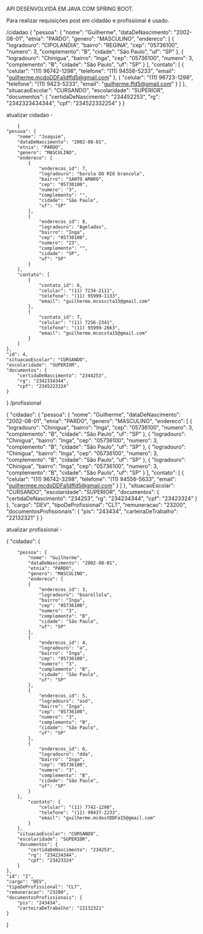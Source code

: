 API DESENVOLVIDA EM JAVA COM SPRING BOOT.

Para realizar requisições post em cidadão e profissional é usado.

/cidadao
{
	"pessoa": {
		"nome": "Guilherme",
		"dataDeNascimento": "2002-08-01",
		"etnia": "PARDO",
		"genero": "MASCULINO",
		"endereco": [
			{
				"logradouro": "CIPOLANDIA",
				"bairro": "REGINA",
				"cep": "05736100",
				"numero": 3,
				"complemento": "B",
				"cidade": "São Paulo",
				"uf": "SP"
			},
			{
				"logradouro": "Chinigua",
				"bairro": "Inga",
				"cep": "05736100",
				"numero": 3,
				"complemento": "B",
				"cidade": "São Paulo",
				"uf": "SP"
			}
		],
		"contato": [
			{
				"celular": "(11) 96742-1298",
				"telefone": "(11) 94556-5233",
				"email": "guilherme.mcdoDDFa1dffd5@gmail.com"
			},
						{
				"celular": "(11) 96723-1298",
				"telefone": "(11) 9423-5233",
				"email": "guilherme.ffd5@gmail.com"
			}
		]
	},
	"situacaoEscolar": "CURSANDO",
	"escolaridade": "SUPERIOR",
	"documentos": {
		"certidaDeNascimento": "234452253",
		"rg": "2342323434344",
		"cpf": "234522332254"
	}
}

atualizar cidadao - 

		{
	"pessoa": {
		"nome": "Joaquim",
		"dataDeNascimento": "2002-08-01",
		"etnia": "PARDO",
		"genero": "MASCULINO",
		"endereco": [
			{
				"enderecos_id": 7,
				"logradouro": "borola DO RIO brancola",
				"bairro": "SANTO AMARO",
				"cep": "05730100",
				"numero": "3",
				"complemento": "",
				"cidade": "São Paulo",
				"uf": "SP"
			},
			{
				"enderecos_id": 8,
				"logradouro": "Ageladas",
				"bairro": "Inga",
				"cep": "05730100",
				"numero": "23",
				"complemento": "",
				"cidade": "SP",
				"uf": "SP"
			}
		],
		"contato": [
			{
				"contato_id": 6,
				"celular": "(11) 7234-2111",
				"telefone": "(11) 95999-1133",
				"email": "guilherme.mcosccta15@gmail.com"
			},
			{
				"contato_id": 7,
				"celular": "(11) 7256-2341",
				"telefone": "(11) 95999-2663",
				"email": "guilherme.mcocsta15@gmail.com"
			}
		]
	},
	"id": 4,
	"situacaoEscolar": "CURSANDO",
	"escolaridade": "SUPERIOR",
	"documentos": {
		"certidaDeNascimento": "2344253",
		"rg": "2342334344",
		"cpf": "2345223324"
	}
}
/profissional

{
	"cidadao": {
		"pessoa": {
			"nome": "Guilherme",
			"dataDeNascimento": "2002-08-01",
			"etnia": "PARDO",
			"genero": "MASCULINO",
			"endereco": [
				{
					"logradouro": "Chinigua",
					"bairro": "Inga",
					"cep": "05736100",
					"numero": 3,
					"complemento": "B",
					"cidade": "São Paulo",
					"uf": "SP"
				},
				{
					"logradouro": "Chinigua",
					"bairro": "Inga",
					"cep": "05736100",
					"numero": 3,
					"complemento": "B",
					"cidade": "São Paulo",
					"uf": "SP"
				},
				{
					"logradouro": "Chinigua",
					"bairro": "Inga",
					"cep": "05736100",
					"numero": 3,
					"complemento": "B",
					"cidade": "São Paulo",
					"uf": "SP"
				},
				{
					"logradouro": "Chinigua",
					"bairro": "Inga",
					"cep": "05736100",
					"numero": 3,
					"complemento": "B",
					"cidade": "São Paulo",
					"uf": "SP"
				}
			],
			"contato": [
			{
				"celular": "(11) 96742-3298",
				"telefone": "(11) 94556-5633",
				"email": "guilhermee.mcdoDDFa1dffd5@gmail.com"
			}
		]
		},
		"situacaoEscolar": "CURSANDO",
		"escolaridade": "SUPERIOR",
		"documentos": {
			"certidaDeNascimento": "234253",
			"rg": "234234344",
			"cpf": "23423324"
		}
	},
	"cargo": "DEV",
	"tipoDeProfissional": "CLT",
	"remuneracao": "23200",
	"documentosProfissionais": {
		"pis": "243434",
		"carteiraDeTrabalho": "22132321"
	}
}

atualizar profissional - 

{
	"cidadao": {
		
		"pessoa": {
			"nome": "Guilherme",
			"dataDeNascimento": "2002-08-01",
			"etnia": "PARDO",
			"genero": "MASCULINO",
			"endereco": [
			{
				"enderecos_id": 3,
				"logradouro": "boarollola",
				"bairro": "Inga",
				"cep": "05736100",
				"numero": "3",
				"complemento": "B",
				"cidade": "São Paulo",
				"uf": "SP"
			},
			{
				"enderecos_id": 4,
				"logradouro": "a",
				"bairro": "Inga",
				"cep": "05736100",
				"numero": "3",
				"complemento": "B",
				"cidade": "São Paulo",
				"uf": "SP"
			},
			{
				"enderecos_id": 5,
				"logradouro": "asd",
				"bairro": "Inga",
				"cep": "05736100",
				"numero": "3",
				"complemento": "B",
				"cidade": "São Paulo",
				"uf": "SP"
			},
			{
				"enderecos_id": 6,
				"logradouro": "dda",
				"bairro": "Inga",
				"cep": "05736100",
				"numero": "3",
				"complemento": "B",
				"cidade": "São Paulo",
				"uf": "SP"
			}
		],
			"contato": {
				"celular": "(11) 7742-1298",
				"telefone": "(11) 99437-2233",
				"email": "guilherme.mcdostDDFa15@gmail.com"
			}
		},
		"situacaoEscolar": "CURSANDO",
		"escolaridade": "SUPERIOR",
		"documentos": {
			"certidaDeNascimento": "234253",
			"rg": "234234344",
			"cpf": "23423324"
		}
	},
	"id": "2",
	"cargo": "DEV",
	"tipoDeProfissional": "CLT",
	"remuneracao": "23200",
	"documentosProfissionais": {
		"pis": "243434",
		"carteiraDeTrabalho": "22132321"
	}
}
